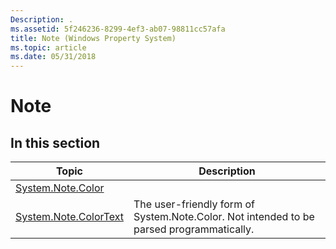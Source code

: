```yaml
---
Description: .
ms.assetid: 5f246236-8299-4ef3-ab07-98811cc57afa
title: Note (Windows Property System)
ms.topic: article
ms.date: 05/31/2018
---
```


# Note

## In this section



| Topic                                                                      | Description                                                                                         |
|----------------------------------------------------------------------------|-----------------------------------------------------------------------------------------------------|
| [System.Note.Color](./props-system-note-color.md)<br/>         |                                                                                                     |
| [System.Note.ColorText](./props-system-note-colortext.md)<br/> | The user-friendly form of System.Note.Color. Not intended to be parsed programmatically.<br/> |



 

 

 